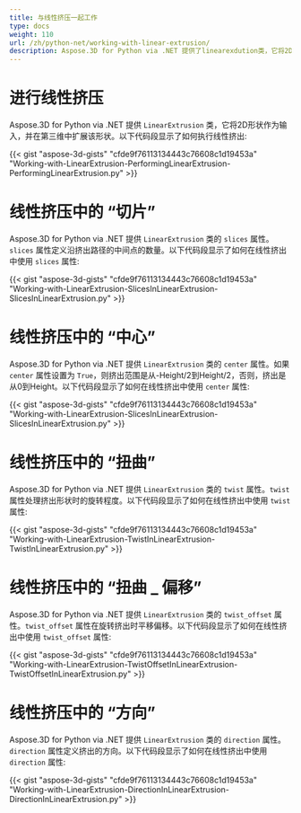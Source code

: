 ```yaml
---
title: 与线性挤压一起工作
type: docs
weight: 110
url: /zh/python-net/working-with-linear-extrusion/
description: Aspose.3D for Python via .NET 提供了linearexdution类，它将2D形状作为输入，并在第三维中扩展该形状。
---
```

#  **进行线性挤压**
Aspose.3D for Python via .NET 提供 `LinearExtrusion` 类，它将2D形状作为输入，并在第三维中扩展该形状。以下代码段显示了如何执行线性挤出:



{{< gist "aspose-3d-gists" "cfde9f76113134443c76608c1d19453a" "Working-with-LinearExtrusion-PerformingLinearExtrusion-PerformingLinearExtrusion.py" >}}
#  **线性挤压中的 “切片”**
Aspose.3D for Python via .NET 提供 `LinearExtrusion` 类的 `slices` 属性。`slices` 属性定义沿挤出路径的中间点的数量。以下代码段显示了如何在线性挤出中使用 `slices` 属性:



{{< gist "aspose-3d-gists" "cfde9f76113134443c76608c1d19453a" "Working-with-LinearExtrusion-SlicesInLinearExtrusion-SlicesInLinearExtrusion.py" >}}
#  **线性挤压中的 “中心”**
Aspose.3D for Python via .NET 提供 `LinearExtrusion` 类的 `center` 属性。如果 `center` 属性设置为 `True`，则挤出范围是从-Height/2到Height/2，否则，挤出是从0到Height。以下代码段显示了如何在线性挤出中使用 `center` 属性:



{{< gist "aspose-3d-gists" "cfde9f76113134443c76608c1d19453a" "Working-with-LinearExtrusion-SlicesInLinearExtrusion-SlicesInLinearExtrusion.py" >}}
#  **线性挤压中的 “扭曲”**
Aspose.3D for Python via .NET 提供 `LinearExtrusion` 类的 `twist` 属性。`twist` 属性处理挤出形状时的旋转程度。以下代码段显示了如何在线性挤出中使用 `twist` 属性:



{{< gist "aspose-3d-gists" "cfde9f76113134443c76608c1d19453a" "Working-with-LinearExtrusion-TwistInLinearExtrusion-TwistInLinearExtrusion.py" >}}
#  **线性挤压中的 “扭曲 _ 偏移”**
Aspose.3D for Python via .NET 提供 `LinearExtrusion` 类的 `twist_offset` 属性。`twist_offset` 属性在旋转挤出时平移偏移。以下代码段显示了如何在线性挤出中使用 `twist_offset` 属性:



{{< gist "aspose-3d-gists" "cfde9f76113134443c76608c1d19453a" "Working-with-LinearExtrusion-TwistOffsetInLinearExtrusion-TwistOffsetInLinearExtrusion.py" >}}
#  **线性挤压中的 “方向”**
Aspose.3D for Python via .NET 提供 `LinearExtrusion` 类的 `direction` 属性。`direction` 属性定义挤出的方向。以下代码段显示了如何在线性挤出中使用 `direction` 属性:



{{< gist "aspose-3d-gists" "cfde9f76113134443c76608c1d19453a" "Working-with-LinearExtrusion-DirectionInLinearExtrusion-DirectionInLinearExtrusion.py" >}}
